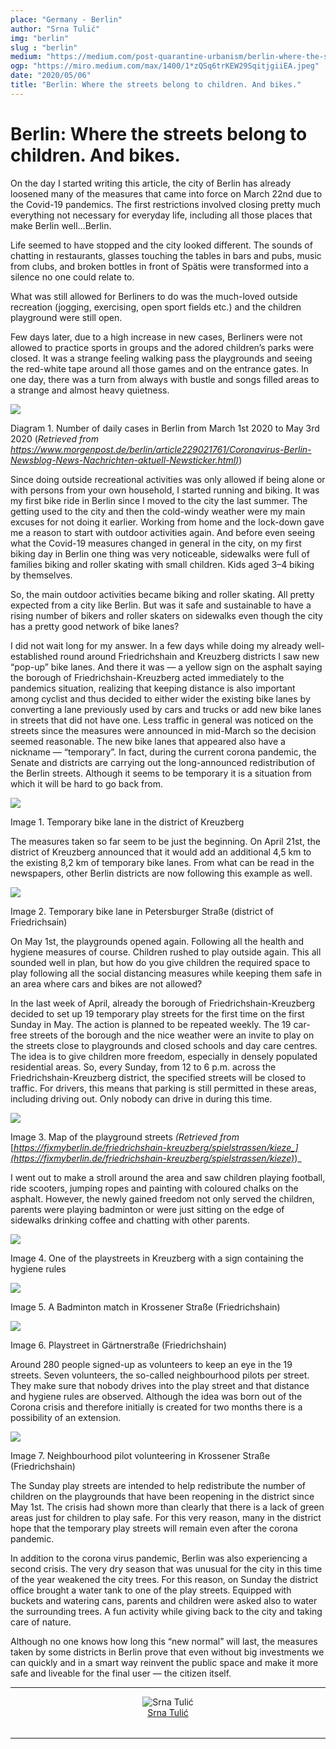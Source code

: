 ```yaml
---
place: "Germany - Berlin"
author: "Srna Tulić"
img: "berlin"
slug : "berlin"
medium: "https://medium.com/post-quarantine-urbanism/berlin-where-the-streets-belong-to-children-and-bikes-c2fc98c00523"
ogp: "https://miro.medium.com/max/1400/1*zQSq6trKEW29SqitjgiiEA.jpeg"
date: "2020/05/06"
title: "Berlin: Where the streets belong to children. And bikes."
---
```



Berlin: Where the streets belong to children. And bikes.
========================================================

On the day I started writing this article, the city of Berlin has already loosened many of the measures that came into force on March 22nd due to the Covid-19 pandemics. The first restrictions involved closing pretty much everything not necessary for everyday life, including all those places that make Berlin well…Berlin.

Life seemed to have stopped and the city looked different. The sounds of chatting in restaurants, glasses touching the tables in bars and pubs, music from clubs, and broken bottles in front of Spätis were transformed into a silence no one could relate to.

What was still allowed for Berliners to do was the much-loved outside recreation (jogging, exercising, open sport fields etc.) and the children playground were still open.

Few days later, due to a high increase in new cases, Berliners were not allowed to practice sports in groups and the adored children’s parks were closed. It was a strange feeling walking pass the playgrounds and seeing the red-white tape around all those games and on the entrance gates. In one day, there was a turn from always with bustle and songs filled areas to a strange and almost heavy quietness.

<img src="https://miro.medium.com/max/1400/1*hb2isKD_8UpeiPeY-AypiA.png"/>

Diagram 1. Number of daily cases in Berlin from March 1st 2020 to May 3rd 2020 (_Retrieved from_ [_https://www.morgenpost.de/berlin/article229021761/Coronavirus-Berlin-Newsblog-News-Nachrichten-aktuell-Newsticker.html)_](https://www.morgenpost.de/berlin/article229021761/Coronavirus-Berlin-Newsblog-News-Nachrichten-aktuell-Newsticker.html))

Since doing outside recreational activities was only allowed if being alone or with persons from your own household, I started running and biking. It was my first bike ride in Berlin since I moved to the city the last summer. The getting used to the city and then the cold-windy weather were my main excuses for not doing it earlier. Working from home and the lock-down gave me a reason to start with outdoor activities again. And before even seeing what the Covid-19 measures changed in general in the city, on my first biking day in Berlin one thing was very noticeable, sidewalks were full of families biking and roller skating with small children. Kids aged 3–4 biking by themselves.

So, the main outdoor activities became biking and roller skating. All pretty expected from a city like Berlin. But was it safe and sustainable to have a rising number of bikers and roller skaters on sidewalks even though the city has a pretty good network of bike lanes?

I did not wait long for my answer. In a few days while doing my already well-established round around Friedrichshain and Kreuzberg districts I saw new “pop-up” bike lanes. And there it was — a yellow sign on the asphalt saying the borough of Friedrichshain-Kreuzberg acted immediately to the pandemics situation, realizing that keeping distance is also important among cyclist and thus decided to either wider the existing bike lanes by converting a lane previously used by cars and trucks or add new bike lanes in streets that did not have one. Less traffic in general was noticed on the streets since the measures were announced in mid-March so the decision seemed reasonable. The new bike lanes that appeared also have a nickname — “temporary”. In fact, during the current corona pandemic, the Senate and districts are carrying out the long-announced redistribution of the Berlin streets. Although it seems to be temporary it is a situation from which it will be hard to go back from.

<img src="https://miro.medium.com/max/1400/1*pq-DGSinhXe1pQQyIEZiew.jpeg"/>

Image 1. Temporary bike lane in the district of Kreuzberg

The measures taken so far seem to be just the beginning. On April 21st, the district of Kreuzberg announced that it would add an additional 4,5 km to the existing 8,2 km of temporary bike lanes. From what can be read in the newspapers, other Berlin districts are now following this example as well.

<img src="https://miro.medium.com/max/1400/1*g7NxfC-TAzUwBLoRL_ITyQ.jpeg"/>

Image 2. Temporary bike lane in Petersburger Straße (district of Friedrichsain)

On May 1st, the playgrounds opened again. Following all the health and hygiene measures of course. Children rushed to play outside again. This all sounded well in plan, but how do you give children the required space to play following all the social distancing measures while keeping them safe in an area where cars and bikes are not allowed?

In the last week of April, already the borough of Friedrichshain-Kreuzberg decided to set up 19 temporary play streets for the first time on the first Sunday in May. The action is planned to be repeated weekly. The 19 car-free streets of the borough and the nice weather were an invite to play on the streets close to playgrounds and closed schools and day care centres. The idea is to give children more freedom, especially in densely populated residential areas. So, every Sunday, from 12 to 6 p.m. across the Friedrichshain-Kreuzberg district, the specified streets will be closed to traffic. For drivers, this means that parking is still permitted in these areas, including driving out. Only nobody can drive in during this time.

<img src="https://miro.medium.com/max/1400/1*hqyfJ36z0rAVd9EV46bXog.jpeg"/>

Image 3. Map of the playground streets _(Retrieved from_ [_https://fixmyberlin.de/friedrichshain-kreuzberg/spielstrassen/kieze_](https://fixmyberlin.de/friedrichshain-kreuzberg/spielstrassen/kieze)_)_

I went out to make a stroll around the area and saw children playing football, ride scooters, jumping ropes and painting with coloured chalks on the asphalt. However, the newly gained freedom not only served the children, parents were playing badminton or were just sitting on the edge of sidewalks drinking coffee and chatting with other parents.

<img src="https://miro.medium.com/max/1400/1*iCgQpA678MV1LabqmkF85Q.jpeg"/>

Image 4. One of the playstreets in Kreuzberg with a sign containing the hygiene rules

<img src="https://miro.medium.com/max/1400/1*zQSq6trKEW29SqitjgiiEA.jpeg"/>

Image 5. A Badminton match in Krossener Straße (Friedrichshain)

<img src="https://miro.medium.com/max/1400/1*c8P_wEcAy8XwU5A85ETmyw.jpeg"/>

Image 6. Playstreet in Gärtnerstraße (Friedrichshain)

Around 280 people signed-up as volunteers to keep an eye in the 19 streets. Seven volunteers, the so-called neighbourhood pilots per street. They make sure that nobody drives into the play street and that distance and hygiene rules are observed. Although the idea was born out of the Corona crisis and therefore initially is created for two months there is a possibility of an extension.

<img src="https://miro.medium.com/max/1400/1*bfS-2lHx8xV5NXMyijXKVg.jpeg"/>

Image 7. Neighbourhood pilot volunteering in Krossener Straße (Friedrichshain)

The Sunday play streets are intended to help redistribute the number of children on the playgrounds that have been reopening in the district since May 1st. The crisis had shown more than clearly that there is a lack of green areas just for children to play safe. For this very reason, many in the district hope that the temporary play streets will remain even after the corona pandemic.

In addition to the corona virus pandemic, Berlin was also experiencing a second crisis. The very dry season that was unusual for the city in this time of the year weakened the city trees. For this reason, on Sunday the district office brought a water tank to one of the play streets. Equipped with buckets and watering cans, parents and children were asked also to water the surrounding trees. A fun activity while giving back to the city and taking care of nature.

Although no one knows how long this “new normal” will last, the measures taken by some districts in Berlin prove that even without big investments we can quickly and in a smart way reinvent the public space and make it more safe and liveable for the final user — the citizen itself.

* * *

<div style="display: flex; margin-bottom: 2rem">
    <div style="margin: 0 auto; text-align: center">
        <img alt="Srna Tulić" src="https://miro.medium.com/fit/c/96/96/2*Tzf5ig41Ys0hguhlE6w69Q.jpeg"/>
        <br/>
        <a href="https://medium.com/@srnatulic?source=post_page-----c2fc98c00523----------------------">Srna Tulić</a>
    </div>
</div>

* * *